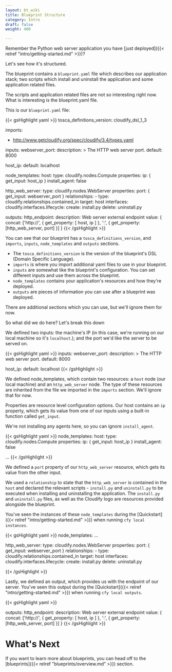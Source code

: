 ```yaml
---
layout: bt_wiki
title: Blueprint Structure
category: Intro
draft: false
weight: 400

---
```


Remember the Python web server application you have [just deployed]({{< relref "intro/getting-started.md" >}})?

Let's see how it's structured.

The blueprint contains a `blueprint.yaml` file which describes our application stack; two scripts which install and uninstall the application and some application related files.

The scripts and application related files are not so interesting right now. What is interesting is the blueprint.yaml file.

This is our `blueprint.yaml` file:

{{< gsHighlight  yaml  >}}
tosca_definitions_version: cloudify_dsl_1_3


imports:
  - http://www.getcloudify.org/spec/cloudify/3.4/types.yaml


inputs:
  webserver_port:
    description: >
      The HTTP web server port.
    default: 8000

  host_ip:
    default: localhost


node_templates:
  host:
    type: cloudify.nodes.Compute
    properties:
      ip: { get_input: host_ip }
      install_agent: false

  http_web_server:
    type: cloudify.nodes.WebServer
    properties:
      port: { get_input: webserver_port }
    relationships:
      - type: cloudify.relationships.contained_in
        target: host
    interfaces:
      cloudify.interfaces.lifecycle:
        create: install.py
        delete: uninstall.py


outputs:
  http_endpoint:
    description: Web server external endpoint
    value: { concat: ['http://', { get_property: [ host, ip ] },
                      ':', { get_property: [http_web_server, port] }] }
{{< /gsHighlight >}}


You can see that our blueprint has a `tosca_definitions_version`, and `imports`, `inputs`, `node_templates` and `outputs` sections.

* The `tosca_definitions_version` is the version of the blueprint's DSL (Domain Specific Language).
* `imports` is where you import additional yaml files to use in your blueprint.
* `inputs` are somewhat like the blueprint's configuration. You can set different inputs and use them across the blueprint.
* `node_templates` contains your application's resources and how they're deployed.
* `outputs` are pieces of information you can use after a blueprint was deployed.

There are additional sections which you can use, but we'll ignore them for now.


So what did we do here? Let's break this down

We defined two inputs: the machine's IP (in this case, we're running on our local machine so it's `localhost`.); and the port we'd like the server to be served on.

{{< gsHighlight  yaml  >}}
inputs:
  webserver_port:
    description: >
      The HTTP web server port.
    default: 8000

  host_ip:
    default: localhost
{{< /gsHighlight >}}


We defined node_templates, which contain two resources: a `host` node (our local machine) and an `http_web_server` node. The type of these resources are inherited from the file we imported in the `imports` section. We'll ignore that for now.

Properties are resource level configuration options. Our host contains an `ip` property, which gets its value from one of our inputs using a built-in function called `get_input`.

We're not installing any agents here, so you can ignore `install_agent`.

{{< gsHighlight  yaml  >}}
node_templates:
  host:
    type: cloudify.nodes.Compute
    properties:
      ip: { get_input: host_ip }
      install_agent: false

  ...
{{< /gsHighlight >}}


We defined a `port` property of our `http_web_server` resource, which gets its value from the other input.

We used a `relationship` to state that the `http_web_server` is contained in the `host` and declared the relevant scripts - `install.py` and `uninstall.py` to be executed when installing and uninstalling the application.
The `install.py` and `uninstall.py` files, as well as the Cloudify logo are resources provided alongside the blueprint.

You've seen the instances of these `node_templates` during the [Quickstart]({{< relref "intro/getting-started.md" >}}) when running `cfy local instances`.

{{< gsHighlight  yaml  >}}
node_templates:
  ...

  http_web_server:
    type: cloudify.nodes.WebServer
    properties:
      port: { get_input: webserver_port }
    relationships:
      - type: cloudify.relationships.contained_in
        target: host
    interfaces:
      cloudify.interfaces.lifecycle:
        create: install.py
        delete: uninstall.py

{{< /gsHighlight >}}

Lastly, we defined an output, which provides us with the endpoint of our server. You've seen this output during the [Quickstart]({{< relref "intro/getting-started.md" >}}) when running `cfy local outputs`.

{{< gsHighlight  yaml  >}}

outputs:
  http_endpoint:
    description: Web server external endpoint
    value: { concat: ['http://', { get_property: [ host, ip ] },
                      ':', { get_property: [http_web_server, port] }] }
{{< /gsHighlight >}}

# What's Next

If you want to learn more about blueprints, you can head off to the [blueprints]({{< relref "blueprints/overview.md" >}}) section.
